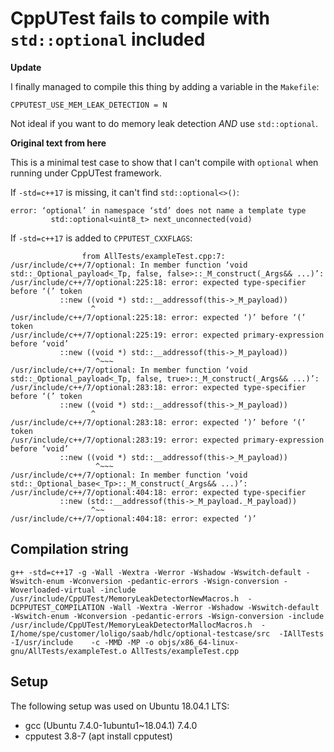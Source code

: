 # CppUTest fails to compile with `std::optional` included

**Update**

I finally managed to compile this thing by adding a variable in
the `Makefile`:
```
CPPUTEST_USE_MEM_LEAK_DETECTION = N
```

Not ideal if you want to do memory leak detection *AND* use `std::optional`.

**Original text from here**

This is a minimal test case to show that I can't compile with
`optional` when running under CppUTest framework.

If `-std=c++17` is missing, it can't find `std::optional<>()`:
```
error: ‘optional’ in namespace ‘std’ does not name a template type
         std::optional<uint8_t> next_unconnected(void)
```

If `-std=c++17` is added to `CPPUTEST_CXXFLAGS`:
```
                from AllTests/exampleTest.cpp:7:
/usr/include/c++/7/optional: In member function ‘void std::_Optional_payload<_Tp, false, false>::_M_construct(_Args&& ...)’:
/usr/include/c++/7/optional:225:18: error: expected type-specifier before ‘(’ token
           ::new ((void *) std::__addressof(this->_M_payload))
                  ^
/usr/include/c++/7/optional:225:18: error: expected ‘)’ before ‘(’ token
/usr/include/c++/7/optional:225:19: error: expected primary-expression before ‘void’
           ::new ((void *) std::__addressof(this->_M_payload))
                   ^~~~
/usr/include/c++/7/optional: In member function ‘void std::_Optional_payload<_Tp, false, true>::_M_construct(_Args&& ...)’:
/usr/include/c++/7/optional:283:18: error: expected type-specifier before ‘(’ token
           ::new ((void *) std::__addressof(this->_M_payload))
                  ^
/usr/include/c++/7/optional:283:18: error: expected ‘)’ before ‘(’ token
/usr/include/c++/7/optional:283:19: error: expected primary-expression before ‘void’
           ::new ((void *) std::__addressof(this->_M_payload))
                   ^~~~
/usr/include/c++/7/optional: In member function ‘void std::_Optional_base<_Tp>::_M_construct(_Args&& ...)’:
/usr/include/c++/7/optional:404:18: error: expected type-specifier
           ::new (std::__addressof(this->_M_payload._M_payload))
                  ^~~
/usr/include/c++/7/optional:404:18: error: expected ‘)’

```

## Compilation string
```
g++ -std=c++17 -g -Wall -Wextra -Werror -Wshadow -Wswitch-default -Wswitch-enum -Wconversion -pedantic-errors -Wsign-conversion -Woverloaded-virtual -include /usr/include/CppUTest/MemoryLeakDetectorNewMacros.h  -DCPPUTEST_COMPILATION -Wall -Wextra -Werror -Wshadow -Wswitch-default -Wswitch-enum -Wconversion -pedantic-errors -Wsign-conversion -include /usr/include/CppUTest/MemoryLeakDetectorMallocMacros.h  -I/home/spe/customer/loligo/saab/hdlc/optional-testcase/src  -IAllTests  -I/usr/include    -c -MMD -MP -o objs/x86_64-linux-gnu/AllTests/exampleTest.o AllTests/exampleTest.cpp
```

## Setup


The following setup was used on Ubuntu 18.04.1 LTS:
* gcc (Ubuntu 7.4.0-1ubuntu1~18.04.1) 7.4.0
* cpputest 3.8-7 (apt install cpputest)

